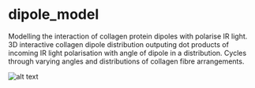 # dipole_model

Modelling the interaction of collagen protein dipoles with polarise IR light. 3D interactive collagen dipole distribution outputing dot products of incoming IR light polarisation with angle of dipole in a distribution. Cycles through varying angles and distributions of collagen fibre arrangements.

![alt text](https://github.com/jcbowden/synth_code/blob/master/dipole_ir.jpg "Dipole Screenshot GUI")
